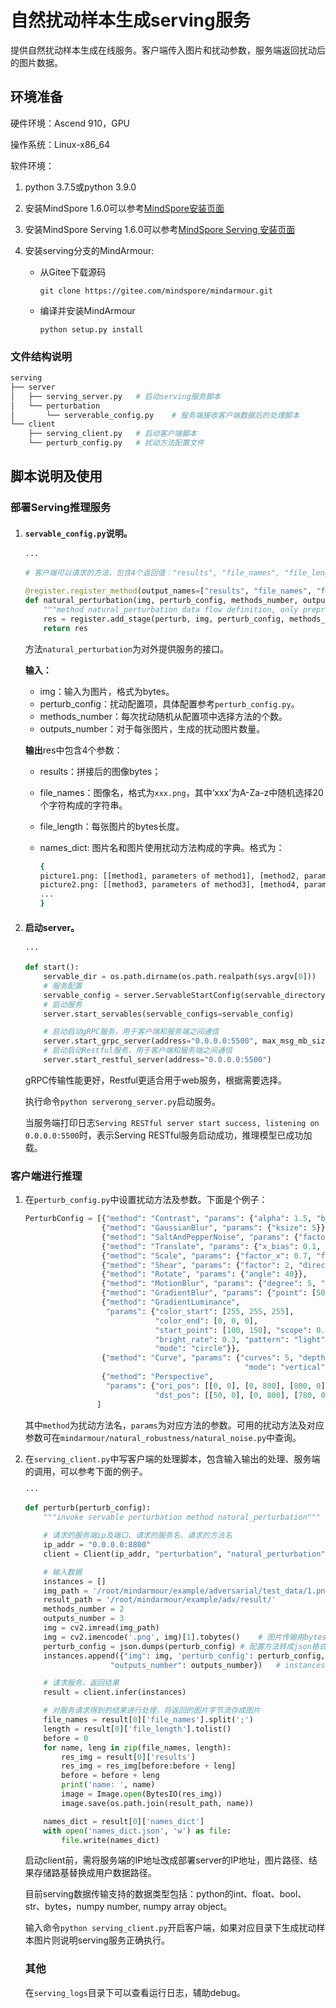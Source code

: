 # 自然扰动样本生成serving服务

提供自然扰动样本生成在线服务。客户端传入图片和扰动参数，服务端返回扰动后的图片数据。

## 环境准备

硬件环境：Ascend 910，GPU

操作系统：Linux-x86_64

软件环境：

1. python 3.7.5或python 3.9.0

2. 安装MindSpore 1.6.0可以参考[MindSpore安装页面](https://www.mindspore.cn/install)

3. 安装MindSpore Serving 1.6.0可以参考[MindSpore Serving 安装页面](https://www.mindspore.cn/serving/docs/zh-CN/r1.5/serving_install.html)

4. 安装serving分支的MindArmour:

   - 从Gitee下载源码

     `git clone https://gitee.com/mindspore/mindarmour.git`

   - 编译并安装MindArmour

     `python setup.py install`

### 文件结构说明

```bash
serving
├── server
│   ├── serving_server.py   # 启动serving服务脚本
│   └── perturbation
│       └── serverable_config.py    # 服务端接收客户端数据后的处理脚本
└── client
    ├── serving_client.py   # 启动客户端脚本
    └── perturb_config.py   # 扰动方法配置文件
```

## 脚本说明及使用

### 部署Serving推理服务

1. #### `servable_config.py`说明。

   ```python
   ···

   # 客户端可以请求的方法，包含4个返回值："results", "file_names", "file_length", "names_dict"

   @register.register_method(output_names=["results", "file_names", "file_length", "names_dict"])
   def natural_perturbation(img, perturb_config, methods_number, outputs_number):
       """method natural_perturbation data flow definition, only preprocessing and call model"""
       res = register.add_stage(perturb, img, perturb_config, methods_number, outputs_number, outputs_count=4)
       return res
   ```

   方法`natural_perturbation`为对外提供服务的接口。

   **输入：**

   - img：输入为图片，格式为bytes。
   - perturb_config：扰动配置项，具体配置参考`perturb_config.py`。
   - methods_number：每次扰动随机从配置项中选择方法的个数。
   - outputs_number：对于每张图片，生成的扰动图片数量。

   **输出**res中包含4个参数：

   - results：拼接后的图像bytes；

   - file_names：图像名，格式为`xxx.png`，其中‘xxx’为A-Za-z中随机选择20个字符构成的字符串。

   - file_length：每张图片的bytes长度。

   - names_dict: 图片名和图片使用扰动方法构成的字典。格式为：

     ```bash
     {
     picture1.png: [[method1, parameters of method1], [method2, parameters of method2], ...]],
     picture2.png: [[method3, parameters of method3], [method4, parameters of method4], ...]],
     ...
     }
     ```

2. #### 启动server。

   ```python
   ···

   def start():
       servable_dir = os.path.dirname(os.path.realpath(sys.argv[0]))
       # 服务配置
       servable_config = server.ServableStartConfig(servable_directory=servable_dir, servable_name="perturbation", device_ids=(0, 1), num_parallel_workers=4)
       # 启动服务
       server.start_servables(servable_configs=servable_config)

       # 启动启动gRPC服务，用于客户端和服务端之间通信
       server.start_grpc_server(address="0.0.0.0:5500", max_msg_mb_size=200)   # ip和最大的传输数据量，单位MB
       # 启动启动Restful服务，用于客户端和服务端之间通信
       server.start_restful_server(address="0.0.0.0:5500")
   ```

   gRPC传输性能更好，Restful更适合用于web服务，根据需要选择。

   执行命令`python serverong_server.py`启动服务。

   当服务端打印日志`Serving RESTful server start success, listening on 0.0.0.0:5500`时，表示Serving RESTful服务启动成功，推理模型已成功加载。

### 客户端进行推理

1. 在`perturb_config.py`中设置扰动方法及参数。下面是个例子：

   ```python
   PerturbConfig = [{"method": "Contrast", "params": {"alpha": 1.5, "beta": 0}},
                    {"method": "GaussianBlur", "params": {"ksize": 5}},
                    {"method": "SaltAndPepperNoise", "params": {"factor": 0.05}},
                    {"method": "Translate", "params": {"x_bias": 0.1, "y_bias": -0.2}},
                    {"method": "Scale", "params": {"factor_x": 0.7, "factor_y": 0.7}},
                    {"method": "Shear", "params": {"factor": 2, "director": "horizontal"}},
                    {"method": "Rotate", "params": {"angle": 40}},
                    {"method": "MotionBlur", "params": {"degree": 5, "angle": 45}},
                    {"method": "GradientBlur", "params": {"point": [50, 100], "kernel_num": 3, "center": True}},
                    {"method": "GradientLuminance",
                     "params": {"color_start": [255, 255, 255],
                                "color_end": [0, 0, 0],
                                "start_point": [100, 150], "scope": 0.3,
                                "bright_rate": 0.3, "pattern": "light",
                                "mode": "circle"}},
                    {"method": "Curve", "params": {"curves": 5, "depth": 10,
                                                    "mode": "vertical"}},
                    {"method": "Perspective",
                     "params": {"ori_pos": [[0, 0], [0, 800], [800, 0], [800, 800]],
                                "dst_pos": [[50, 0], [0, 800], [780, 0], [800, 800]]}},
                   ]
   ```

   其中`method`为扰动方法名，`params`为对应方法的参数。可用的扰动方法及对应参数可在`mindarmour/natural_robustness/natural_noise.py`中查询。

2. 在`serving_client.py`中写客户端的处理脚本，包含输入输出的处理、服务端的调用，可以参考下面的例子。

   ```python
   ···

   def perturb(perturb_config):
       """invoke servable perturbation method natural_perturbation"""

       # 请求的服务端ip及端口、请求的服务名、请求的方法名
       ip_addr = "0.0.0.0:8800"
       client = Client(ip_addr, "perturbation", "natural_perturbation")

       # 输入数据
       instances = []
       img_path = '/root/mindarmour/example/adversarial/test_data/1.png'
       result_path = '/root/mindarmour/example/adv/result/'
       methods_number = 2
       outputs_number = 3
       img = cv2.imread(img_path)
       img = cv2.imencode('.png', img)[1].tobytes()    # 图片传输用bytes格式，不支持numpy.ndarray格式
       perturb_config = json.dumps(perturb_config) # 配置方法转成json格式
       instances.append({"img": img, 'perturb_config': perturb_config, "methods_number": methods_number,
                      "outputs_number": outputs_number})   # instances中可添加多个输入

       # 请求服务，返回结果
       result = client.infer(instances)

       # 对服务请求得到的结果进行处理，将返回的图片字节流存成图片
       file_names = result[0]['file_names'].split(';')
       length = result[0]['file_length'].tolist()
       before = 0
       for name, leng in zip(file_names, length):
           res_img = result[0]['results']
           res_img = res_img[before:before + leng]
           before = before + leng
           print('name: ', name)
           image = Image.open(BytesIO(res_img))
           image.save(os.path.join(result_path, name))

       names_dict = result[0]['names_dict']
       with open('names_dict.json', 'w') as file:
           file.write(names_dict)
   ```

   启动client前，需将服务端的IP地址改成部署server的IP地址，图片路径、结果存储路基替换成用户数据路径。

   目前serving数据传输支持的数据类型包括：python的int、float、bool、str、bytes，numpy number, numpy array object。

   输入命令`python serving_client.py`开启客户端，如果对应目录下生成扰动样本图片则说明serving服务正确执行。

   ### 其他

   在`serving_logs`目录下可以查看运行日志，辅助debug。
